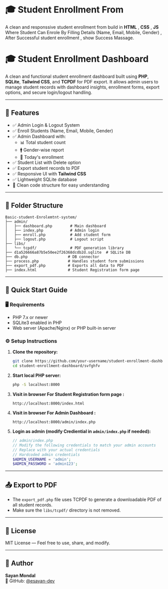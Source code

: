 
# 🎓 Student Enrollment From

A clean and responssive student enrollment from build in **HTML** , **CSS** , **JS** Where Student Can Enrole By Filling Details (Name, Email, Mobile, Gender) , After Successful student enrollment , show Success Massage.

# 🎓 Student Enrollment Dashboard

A clean and functional student enrollment dashboard built using **PHP**, **SQLite**, **Tailwind CSS**, and **TCPDF** for PDF export. It allows admin users to manage student records with dashboard insights, enrollment forms, export options, and secure login/logout handling.

---

## 🔧 Features

- ✅ Admin Login & Logout System
- ✅ Enroll Students (Name, Email, Mobile, Gender)
- ✅ Admin Dashboard with:
  - 📊 Total student count
  - 🚹 Gender-wise report
  - 📅 Today's enrollment
- ✅ Student List with Delete option
- ✅ Export student records to PDF
- ✅ Responsive UI with **Tailwind CSS**
- ✅ Lightweight SQLite database
- 📁 Clean code structure for easy understanding

---

## 📁 Folder Structure

```
Basic-student-Enrolemtnt-system/
├── admin/
│   ├── dashboard.php        # Main dashboard
│   ├── index.php            # Admin login
│   ├── enroll.php           # Add student form
│   ├── logout.php           # Logout script
├── libs/
│   └── tcpdf/               # PDF generation library
├── d1a526666a87b5e50ee2f26368dcdb2d.sqlite  # SQLite DB
├── db.php                  # DB connector
├── process.php             # Handles student form submissions
├── export_pdf.php          # Exports all data to PDF
├── index.html              # Student Registration form page 
```

---

## 🚀 Quick Start Guide

### 🖥️ Requirements

- PHP 7.x or newer
- SQLite3 enabled in PHP
- Web server (Apache/Nginx) or PHP built-in server

### ⚙️ Setup Instructions

1. **Clone the repository:**

   ```bash
   git clone https://github.com/your-username/student-enrollment-dashboard.git
   cd student-enrollment-dashboard/svfghfv
   ```

2. **Start local PHP server:**

   ```bash
   php -S localhost:8000
   ```
3. **Visit in browser For Student Registration form page :**

   ```
   http://localhost:8000/index.html

4. **Visit in browser For Admin Dashboard :**

   ```
   http://localhost:8000/admin/index.php
   ```

5. **Login as admin (modify Crediential in `admin/index.php` if needed):**

   ```php
   // admin/index.php
   // Modify the following credentials to match your admin accounts
   // Replace with your actual credentials
   // Hardcoded admin credentials
   $ADMIN_USERNAME = 'admin';
   $ADMIN_PASSWORD = 'admin123';
   ```

---

## 📤 Export to PDF

- The `export_pdf.php` file uses TCPDF to generate a downloadable PDF of all student records.
- Make sure the `libs/tcpdf/` directory is not removed.

---

## 📄 License

MIT License — Feel free to use, share, and modify.

---

## 👤 Author

**Sayan Mondal**  
🔗 GitHub: [@esayan-dev](https://github.com/esayan-dev)
